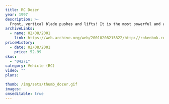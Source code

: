 ```yaml
---
title: RC Dozer
year: 1997
description: >-
  Front, vertical blade pushes and lifts! It is the most powerful and agile vehicle in the fleet. Requires Start Set and three AA batteries.
archiveLinks:
  - name: 02/08/2001
    link: https://web.archive.org/web/20010208215822/http://rokenbok.com/catalog/pd_rcv_dozer.html
priceHistory:
  - date: 02/08/2001
    price: 52.99
skus:
  - "04271"
category: Vehicle (RC)
video: ""
plans:

thumb: /img/sets/thumb_dozer.gif
images:
cmseditable: true
---
```

